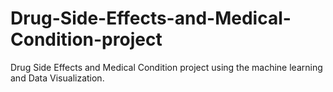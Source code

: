 # Drug-Side-Effects-and-Medical-Condition-project
Drug Side Effects and Medical Condition project using the machine learning and Data Visualization. 
